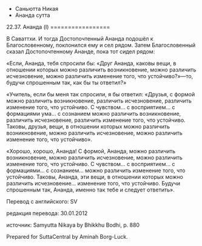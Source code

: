 









* Саньютта Никая
* Ананда сутта


22\.37\. Ананда \(I\)
\=\=\=\=\=\=\=\=\=\=\=\=\=\=\=\=\=



В Саваттхи\. И тогда Достопочтенный Ананда подошёл к Благословенному, поклонился ему и сел рядом\. Затем Благословенный сказал Достопочтенному Ананде, пока тот сидел рядом:


«Если, Ананда, тебя спросили бы: «Друг Ананда, каковы вещи, в отношении которых можно различить возникновение, можно различить исчезновение, можно различить изменение того, что устойчиво?»—то, будучи спрошенным так, как бы ты ответил?»


«Учитель, если бы меня так спросили, я бы ответил: «Друзья, с формой можно различить возникновение, различить исчезновение, различить изменение того, что устойчиво\. С чувством… с восприятием… с формациями ума… с сознанием можно различить возникновение, различить исчезновение, различить изменение того, что устойчиво\. Таковы, друзья, вещи, в отношении которых можно различить возникновение, можно различить исчезновение, можно различить изменение того, что устойчиво»\.


«Хорошо, хорошо, Ананда\! С формой, Ананда, можно различить возникновение, можно различить исчезновение, можно различить изменение того, что устойчиво\. С чувством… с восприятием… с формациями… с сознанием… можно различить изменение того, что устойчиво\. Таковы, Ананда, эти вещи, в отношении которых можно различить исчезновение… изменение того, что устойчиво\. Будучи спрошенным так, Ананда, именно так тебе и следует ответить»\.



Перевод с английского: SV


редакция перевода: 30\.01\.2012


источник: Samyutta Nikaya by Bhikkhu Bodhi, p\. 880


Prepared for SuttaCentral by Aminah Borg\-Luck\.






